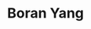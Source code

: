 ---
layout: page
title: Boran Yang
description: 
img: #assets/img/bio-photo.jpg
redirect:
year: 2018
category: Undergraduates
---